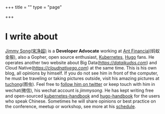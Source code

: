 +++
title = ""
type = "page"

+++
<script src="/js/jquery-1.11.2.min.js" type="text/javascript"></script>
<script src="/js/typed.js" type="text/javascript"></script>

<script>
  $(function(){
    $(".typed").typed({
      strings: ["Technology.","Economics.","Data Science.","Society.","Philosophy."],
      typeSpeed: 100,
      loop: true,
      backDelay: 1000

    });
  });
</script>

<div class="typed-js-hide">
  <div class="row">
    <div class="col-sm-12">
      <div class="text-center">
          <h1>I write about <span class="typed" style="color:#008AFF";></span></h1>
      </div>
    </div>
  </div>
</div>


[Jimmy Song(宋净超)](/about) is a **Developer Advocate** working at [Ant Financial](https://www.antfin.com/)(蚂蚁金服), also a Gopher, open source enthusiast, [Kubernetes](https://kubernetes.io), [Hugo](https://gohugo.io) fans. He operates another two website about Big Data(*<https://dataikudss.com>*) and Cloud Native(*<https://cloudnativego.com>*) at the same time. This is his own blog, all opinions by himself. If you do not see him in front of the computer, he must be traveling or taking pictures outside, visit his amazing pictures at [tuchong](https://jimmysong.tuchong.com/)(图虫). Feel free to [follow him on twitter](https://twitter.com/jimmysongio) or keep touch with him in wechat(微信), his wechat account is *jimmysong*. He has kept writing free and open-sourced [kubernetes-handbook](https://jimmysong.io/kubernetes-handbook) and [hugo-handbook](https://jimmysong.io/hugo-handbook) for the users who speak Chinese. Sometimes he will share opinions or best practice on the conference, meetup or workshop, see more at his [schedule](https://jimmysong.io/about/#activities). 